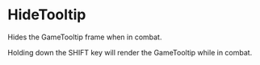 # HideTooltip

Hides the GameTooltip frame when in combat. 

Holding down the SHIFT key will render the GameTooltip while in combat. 